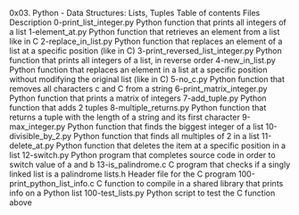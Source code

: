 
0x03. Python - Data Structures: Lists, Tuples
Table of contents
Files Description
0-print_list_integer.py	Python function that prints all integers of a list
1-element_at.py		Python function that retrieves an element from a list like in C
2-replace_in_list.py	Python function that replaces an element of a list at a specific position (like in C)
3-print_reversed_list_integer.py	Python function that prints all integers of a list, in reverse order
4-new_in_list.py			Python function that replaces an element in a list at a specific position without modifying the original list (like in C)
5-no_c.py				Python function that removes all characters c and C from a string
6-print_matrix_integer.py		Python function that prints a matrix of integers
7-add_tuple.py				Python function that adds 2 tuples
8-multiple_returns.py			Python function that returns a tuple with the length of a string and its first character
9-max_integer.py			Python function that finds the biggest integer of a list
10-divisible_by_2.py			Python function that finds all multiples of 2 in a list
11-delete_at.py				Python function that deletes the item at a specific position in a list
12-switch.py				Python program that completes source code in order to switch value of a and b
13-is_palindrome.c			C program that checks if a singly linked list is a palindrome
lists.h					Header file for the C program
100-print_python_list_info.c		C function to compile in a shared library that prints info on a Python list
100-test_lists.py			Python script to test the C function above